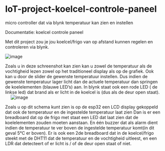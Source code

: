 # IoT-project-koelcel-controle-paneel
micro controller dat via blynk temperatuur kan zien en instellen


Documentatie: koelcel controle paneel

Met dit project zou je jou koelcel/frigo van op afstand kunnen regelen en controleren via blynk.
 
![image](https://github.com/user-attachments/assets/f9a07830-153b-4570-bec3-f95a1d8b816f)

Zoals u in deze schreenshot kan zien kan u zowel de temperatuur als de vochtigheid lezen zowel op het traditioneel display als op de grafiek.
Ook kan u door de slider de  gewenste temperatuur instellen. Dus indien de gewenste temperatuur lager licht dan de actuele temperatuur dan springen de koelelementen (blauwe LED’s) aan.  In blynk staat ook een rode LED ( de linkse led) dat brand als er licht in de koelcel is (dus als de deur open staat).
 
 ![image](https://github.com/user-attachments/assets/11e98baa-880d-4726-bbe8-952866d9c21a)


Zoals u op dit schema kunt zien is op de esp32 een LCD display gekoppeld dat ook de temperatuur en de ingestelde temperatuur laat zien
Dan is er een breadboard dat op de frigo met staat een LED dat laat zien dat de koelelementen zouden moeten aanstaan. En één buzzer dat als alarm dient indien de temperatuur te ver boven de ingestelde temperatuur komt(in dit geval 5°C er boven).
Er is ook een 2de breadboard dat in de koelcel/frigo steekt met de DHT11 dat de temperatuur en de vochtigheid uitleest, en een LDR dat detecteert of er licht is / of de deur open staat of niet. 
